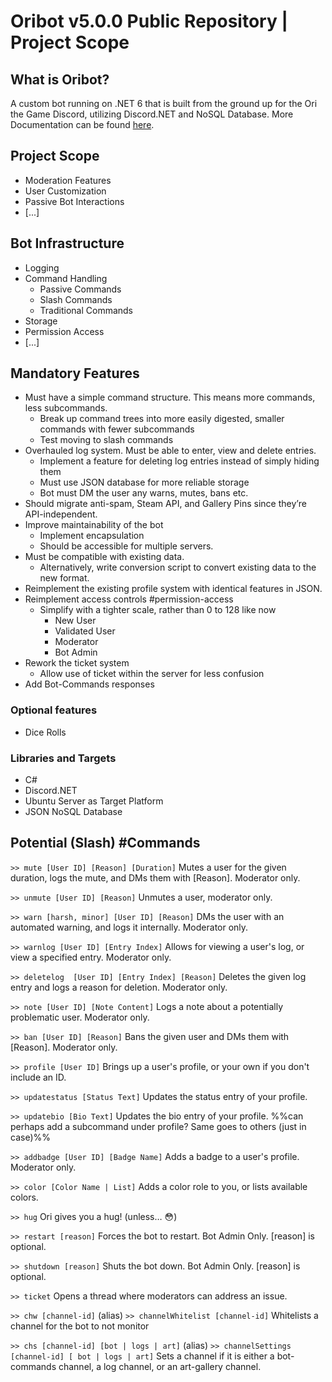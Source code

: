 # Oribot v5.0.0 Public Repository | Project Scope

## What is Oribot?

A custom bot running on .NET 6 that is built from the ground up for the Ori the Game Discord, utilizing Discord.NET and NoSQL Database.
More Documentation can be found [here](https://github.com/SlamTheDragon/Oribot-v5.0.0-Obsidian.md-Project-Documentation).

## Project Scope  

- Moderation Features
- User Customization
- Passive Bot Interactions
- [...]

## Bot Infrastructure

- Logging
- Command Handling
  - Passive Commands
  - Slash Commands
  - Traditional Commands
- Storage
- Permission Access
- [...]

## Mandatory Features

- Must have a simple command structure. This means more commands, less subcommands.
  - Break up command trees into more easily digested, smaller commands with fewer subcommands
  - Test moving to slash commands
- Overhauled log system. Must be able to enter, view and delete entries.
  - Implement a feature for deleting log entries instead of simply hiding them
  - Must use JSON database for more reliable storage
  - Bot must DM the user any warns, mutes, bans etc.
- Should migrate anti-spam, Steam API, and Gallery Pins since they’re API-independent.
- Improve maintainability of the bot
  - Implement encapsulation
  - Should be accessible for multiple servers.
- Must be compatible with existing data.
  - Alternatively, write conversion script to convert existing data to the new format.
- Reimplement the existing profile system with identical features in JSON.
- Reimplement access controls #permission-access
  - Simplify with a tighter scale, rather than 0 to 128 like now
    - New User
    - Validated User
    - Moderator
    - Bot Admin
- Rework the ticket system
  - Allow use of ticket within the server for less confusion
- Add Bot-Commands responses

### Optional features

- Dice Rolls

### Libraries and Targets

- C#
- Discord.NET
- Ubuntu Server as Target Platform
- JSON NoSQL Database

## Potential (Slash) #Commands

`>> mute [User ID] [Reason] [Duration]`
 Mutes a user for the given duration, logs the mute, and DMs them with [Reason]. Moderator only.

`>> unmute [User ID] [Reason]`
 Unmutes a user, moderator only.

`>> warn [harsh, minor] [User ID] [Reason]`
 DMs the user with an automated warning, and logs it internally. Moderator only.

`>> warnlog [User ID] [Entry Index]`
 Allows for viewing a user's log, or view a specified entry. Moderator only.

`>> deletelog  [User ID] [Entry Index] [Reason]`
 Deletes the given log entry and logs a reason for deletion. Moderator only.

`>> note [User ID] [Note Content]`
 Logs a note about a potentially problematic user. Moderator only.

`>> ban [User ID] [Reason]`
 Bans the given user and DMs them with [Reason]. Moderator only.

`>> profile [User ID]`
 Brings up a user's profile, or your own if you don't include an ID.

`>> updatestatus [Status Text]`
 Updates the status entry of your profile.

`>> updatebio [Bio Text]`
 Updates the bio entry of your profile.
%%can perhaps add a subcommand under profile? Same goes to others (just in case)%%

`>> addbadge [User ID] [Badge Name]`
 Adds a badge to a user's profile. Moderator only.

`>> color [Color Name | List]`
 Adds a color role to you, or lists available colors.

`>> hug`
 Ori gives you a hug! (unless… :flushed:)

`>> restart [reason]`
 Forces the bot to restart. Bot Admin Only. [reason] is optional.

`>> shutdown [reason]`
 Shuts the bot down. Bot Admin Only. [reason] is optional.

`>> ticket`
 Opens a thread where moderators can address an issue.

`>> chw [channel-id]` (alias)
`>> channelWhitelist [channel-id]`
 Whitelists a channel for the bot to not monitor

`>> chs [channel-id] [bot | logs | art]` (alias)
`>> channelSettings [channel-id] [ bot | logs | art]`
 Sets a channel if it is either a bot-commands channel, a log channel, or an art-gallery channel.
